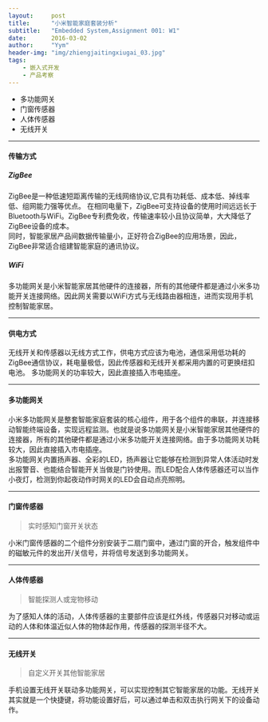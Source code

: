 ```yaml
---
layout:     post
title:      "小米智能家庭套装分析"
subtitle:   "Embedded System,Assignment 001: W1"
date:       2016-03-02
author:     "Yym"
header-img: "img/zhiengjaitingxiugai_03.jpg"
tags:
    - 嵌入式开发
    - 产品考察
---
```


* 多功能网关
* 门窗传感器
* 人体传感器
* 无线开关

***

#### 传输方式

##### ZigBee
ZigBee是一种低速短距离传输的无线网络协议,它具有功耗低、成本低、掉线率低、组网能力强等优点。
在相同电量下，ZigBee可支持设备的使用时间远远长于Bluetooth与WiFi。ZigBee专利费免收，传输速率较小且协议简单，大大降低了ZigBee设备的成本。  
同时，智能家居产品间数据传输量小，正好符合ZigBee的应用场景，因此，ZigBee非常适合组建智能家庭的通讯协议。

##### WiFi
多功能网关是小米智能家居其他硬件的连接器，所有的其他硬件都是通过小米多功能开关连接网络。因此网关需要以WiFi方式与无线路由器相连，进而实现用手机控制智能家居。
***

#### 供电方式
无线开关和传感器以无线方式工作，供电方式应该为电池，通信采用低功耗的ZigBee通信协议，耗电量极低，因此传感器和无线开关都采用内置的可更换纽扣电池。
多功能网关的功率较大，因此直接插入市电插座。
***

#### 多功能网关
小米多功能网关是整套智能家庭套装的核心组件，用于各个组件的串联，并连接移动智能终端设备，实现远程监测。也就是说多功能网关是小米智能家居其他硬件的连接器，所有的其他硬件都是通过小米多功能开关连接网络。由于多功能网关功耗较大，因此直接插入市电插座。  
多功能网关内置扬声器、全彩的LED，扬声器让它能够在检测到异常人体活动时发出报警音、也能结合智能开关当做是门铃使用。而LED配合人体传感器还可以当作小夜灯，检测到你起夜动作时网关的LED会自动点亮照明。
***

#### 门窗传感器
> 实时感知门窗开关状态  
  
小米门窗传感器的二个组件分别安装于二扇门窗中，通过门窗的开合，触发组件中的磁敏元件的发出开/关信号，并将信号发送到多功能网关。
***

#### 人体传感器
> 智能探测人或宠物移动  

为了感知人体的活动，人体传感器的主要部件应该是红外线，传感器只对移动或运动的人体和体温近似人体的物体起作用，传感器的探测半径不大。
***

#### 无线开关
> 自定义开关其他智能家居  

手机设置无线开关联动多功能网关，可以实现控制其它智能家居的功能。无线开关其实就是一个快捷键，将功能设置好后，可以通过单击和双击执行网关下的设备动作。
